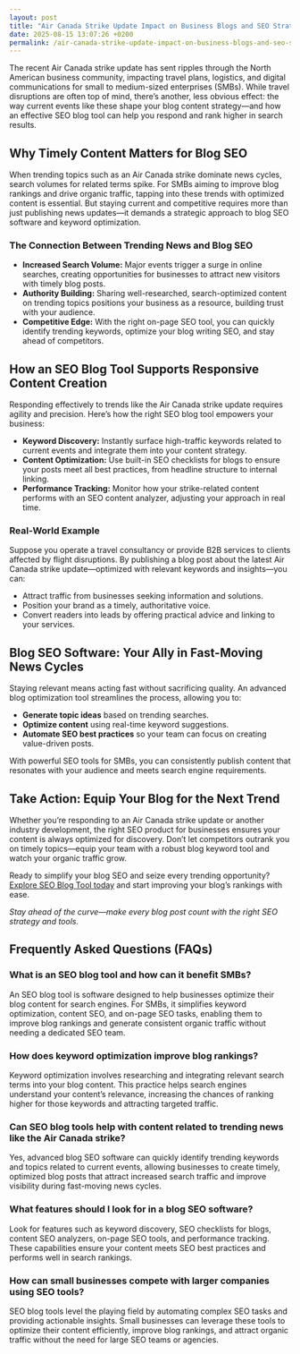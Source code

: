 ```yaml
---
layout: post
title: "Air Canada Strike Update Impact on Business Blogs and SEO Strategies"
date: 2025-08-15 13:07:26 +0200
permalink: /air-canada-strike-update-impact-on-business-blogs-and-seo-strategies/
---
```

The recent Air Canada strike update has sent ripples through the North American business community, impacting travel plans, logistics, and digital communications for small to medium-sized enterprises (SMBs). While travel disruptions are often top of mind, there’s another, less obvious effect: the way current events like these shape your blog content strategy—and how an effective SEO blog tool can help you respond and rank higher in search results.

## Why Timely Content Matters for Blog SEO

When trending topics such as an Air Canada strike dominate news cycles, search volumes for related terms spike. For SMBs aiming to improve blog rankings and drive organic traffic, tapping into these trends with optimized content is essential. But staying current and competitive requires more than just publishing news updates—it demands a strategic approach to blog SEO software and keyword optimization.

### The Connection Between Trending News and Blog SEO

- **Increased Search Volume:** Major events trigger a surge in online searches, creating opportunities for businesses to attract new visitors with timely blog posts.
- **Authority Building:** Sharing well-researched, search-optimized content on trending topics positions your business as a resource, building trust with your audience.
- **Competitive Edge:** With the right on-page SEO tool, you can quickly identify trending keywords, optimize your blog writing SEO, and stay ahead of competitors.

## How an SEO Blog Tool Supports Responsive Content Creation

Responding effectively to trends like the Air Canada strike update requires agility and precision. Here’s how the right SEO blog tool empowers your business:

- **Keyword Discovery:** Instantly surface high-traffic keywords related to current events and integrate them into your content strategy.
- **Content Optimization:** Use built-in SEO checklists for blogs to ensure your posts meet all best practices, from headline structure to internal linking.
- **Performance Tracking:** Monitor how your strike-related content performs with an SEO content analyzer, adjusting your approach in real time.

### Real-World Example

Suppose you operate a travel consultancy or provide B2B services to clients affected by flight disruptions. By publishing a blog post about the latest Air Canada strike update—optimized with relevant keywords and insights—you can:

- Attract traffic from businesses seeking information and solutions.
- Position your brand as a timely, authoritative voice.
- Convert readers into leads by offering practical advice and linking to your services.

## Blog SEO Software: Your Ally in Fast-Moving News Cycles

Staying relevant means acting fast without sacrificing quality. An advanced blog optimization tool streamlines the process, allowing you to:

- **Generate topic ideas** based on trending searches.
- **Optimize content** using real-time keyword suggestions.
- **Automate SEO best practices** so your team can focus on creating value-driven posts.

With powerful SEO tools for SMBs, you can consistently publish content that resonates with your audience and meets search engine requirements.

## Take Action: Equip Your Blog for the Next Trend

Whether you’re responding to an Air Canada strike update or another industry development, the right SEO product for businesses ensures your content is always optimized for discovery. Don’t let competitors outrank you on timely topics—equip your team with a robust blog keyword tool and watch your organic traffic grow.

Ready to simplify your blog SEO and seize every trending opportunity? [Explore SEO Blog Tool today](https://seoblogtool.com/) and start improving your blog’s rankings with ease.

*Stay ahead of the curve—make every blog post count with the right SEO strategy and tools.*

## Frequently Asked Questions (FAQs)

### What is an SEO blog tool and how can it benefit SMBs?

An SEO blog tool is software designed to help businesses optimize their blog content for search engines. For SMBs, it simplifies keyword optimization, content SEO, and on-page SEO tasks, enabling them to improve blog rankings and generate consistent organic traffic without needing a dedicated SEO team.

### How does keyword optimization improve blog rankings?

Keyword optimization involves researching and integrating relevant search terms into your blog content. This practice helps search engines understand your content’s relevance, increasing the chances of ranking higher for those keywords and attracting targeted traffic.

### Can SEO blog tools help with content related to trending news like the Air Canada strike?

Yes, advanced blog SEO software can quickly identify trending keywords and topics related to current events, allowing businesses to create timely, optimized blog posts that attract increased search traffic and improve visibility during fast-moving news cycles.

### What features should I look for in a blog SEO software?

Look for features such as keyword discovery, SEO checklists for blogs, content SEO analyzers, on-page SEO tools, and performance tracking. These capabilities ensure your content meets SEO best practices and performs well in search rankings.

### How can small businesses compete with larger companies using SEO tools?

SEO blog tools level the playing field by automating complex SEO tasks and providing actionable insights. Small businesses can leverage these tools to optimize their content efficiently, improve blog rankings, and attract organic traffic without the need for large SEO teams or agencies.

<script type="application/ld+json">
{
  "@context": "https://schema.org",
  "@type": "BlogPosting",
  "headline": "Air Canada Strike Update Impact on Business Blogs and SEO Strategies",
  "description": "Explore how the recent Air Canada strike affects SMBs' blog strategies and how an SEO blog tool can help improve content SEO, keyword optimization, and blog rankings.",
  "author": {
    "@type": "Person",
    "name": "SEO Blog Tool"
  },
  "publisher": {
    "@type": "Person",
    "name": "SEO Blog Tool"
  },
  "datePublished": "2024-06-01",
  "mainEntityOfPage": {
    "@type": "WebPage",
    "@id": "https://seoblogtool.com/blog/air-canada-strike-update-impact"
  },
  "keywords": "SEO blog tool, blog SEO software, keyword optimization, content SEO, on-page SEO tool, blog writing SEO, blog keyword tool, SEO tools for SMBs, SEO checklist for blogs, SEO content analyzer, blog optimization tool, SEO product for businesses, improve blog rankings",
  "url": "https://seoblogtool.com/blog/air-canada-strike-update-impact"
}
</script>

<script type="application/ld+json">
{
  "@context": "https://schema.org",
  "@type": "FAQPage",
  "mainEntity": [
    {
      "@type": "Question",
      "name": "What is an SEO blog tool and how can it benefit SMBs?",
      "acceptedAnswer": {
        "@type": "Answer",
        "text": "An SEO blog tool is software designed to help businesses optimize their blog content for search engines. For SMBs, it simplifies keyword optimization, content SEO, and on-page SEO tasks, enabling them to improve blog rankings and generate consistent organic traffic without needing a dedicated SEO team."
      }
    },
    {
      "@type": "Question",
      "name": "How does keyword optimization improve blog rankings?",
      "acceptedAnswer": {
        "@type": "Answer",
        "text": "Keyword optimization involves researching and integrating relevant search terms into your blog content. This practice helps search engines understand your content’s relevance, increasing the chances of ranking higher for those keywords and attracting targeted traffic."
      }
    },
    {
      "@type": "Question",
      "name": "Can SEO blog tools help with content related to trending news like the Air Canada strike?",
      "acceptedAnswer": {
        "@type": "Answer",
        "text": "Yes, advanced blog SEO software can quickly identify trending keywords and topics related to current events, allowing businesses to create timely, optimized blog posts that attract increased search traffic and improve visibility during fast-moving news cycles."
      }
    },
    {
      "@type": "Question",
      "name": "What features should I look for in a blog SEO software?",
      "acceptedAnswer": {
        "@type": "Answer",
        "text": "Look for features such as keyword discovery, SEO checklists for blogs, content SEO analyzers, on-page SEO tools, and performance tracking. These capabilities ensure your content meets SEO best practices and performs well in search rankings."
      }
    },
    {
      "@type": "Question",
      "name": "How can small businesses compete with larger companies using SEO tools?",
      "acceptedAnswer": {
        "@type": "Answer",
        "text": "SEO blog tools level the playing field by automating complex SEO tasks and providing actionable insights. Small businesses can leverage these tools to optimize their content efficiently, improve blog rankings, and attract organic traffic without the need for large SEO teams or agencies."
      }
    }
  ]
}
</script>